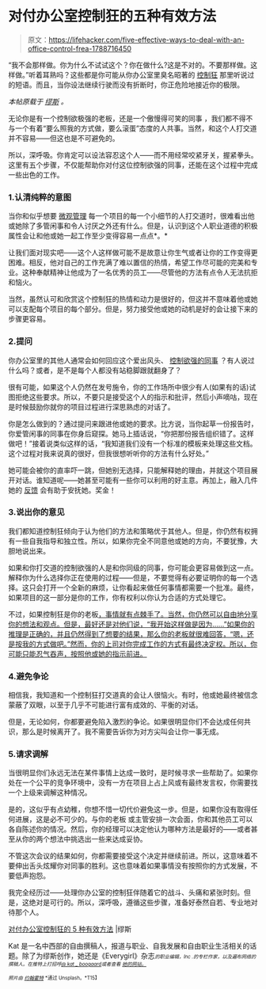 # 对付办公室控制狂的五种有效方法

> 原文：<https://lifehacker.com/five-effective-ways-to-deal-with-an-office-control-frea-1788716450>

“我不会那样做。你为什么不试试这个？你在做什么?这是不对的。不要那样做。这样做。”听着耳熟吗？这些都是你可能从你办公室里臭名昭著的 [控制狂](https://www.themuse.com/advice/the-control-freaks-guide-to-delegating) 那里听说过的短语。而且，当你设法继续行驶而没有折断时，你正危险地接近你的极限。



*本帖原载于* [*缪斯*](https://www.themuse.com/advice/5-effective-ways-to-deal-with-the-office-control-freak) *。*

无论你是有一个控制欲极强的老板，还是一个傲慢得可笑的同事 ，我们都不得不与一个有着“要么照我的方式做，要么滚蛋”态度的人共事。当然，和这个人打交道并不容易——但这也是不可避免的。

所以，深呼吸。你肯定可以设法容忍这个人——而不用经常咬紧牙关，握紧拳头。这里有五个步骤，不仅能帮助你对付这位控制欲强的同事，还能在这个过程中完成一些出色的工作。

### 1.认清纯粹的意图

当你和似乎想要 [微观管理](https://www.themuse.com/advice/are-you-a-micromanager-8-ways-to-know-for-sure) 每一个项目的每一个小细节的人打交道时，很难看出他或她除了多管闲事和令人讨厌之外还有什么。但是，认识到这个人职业道德的积极属性会让和他或她一起工作至少变得容易一点点*。*

让我们面对现实吧——这个人这样做可能不是故意让你生气或者让你的工作变得更困难。相反，他对自己的工作充满了难以置信的热情，希望工作尽可能的完美和专业。这种奉献精神让他成为了一名优秀的员工——尽管他的方法有点令人无法抗拒和恼火。

当然，虽然认可和欣赏这个控制狂的热情和动力是很好的，但这并不意味着他或她可以支配每个项目的每个部分。但是，努力接受他或她的动机是好的会让接下来的步骤更容易。

### 2.提问

你办公室里的其他人通常会如何回应这个爱出风头、 [控制欲强的同事](https://www.themuse.com/advice/how-to-deal-handling-the-impossible-coworker) ？有人说过什么吗？或者，是不是每个人都没有站稳脚跟就翻身了？

很有可能，如果这个人仍然在发号施令，你的工作场所中很少有人(如果有的话)试图拒绝这些要求。所以，不要只是接受这个人的指示和批评，然后小声嘀咕，现在是时候鼓励你就你的项目过程进行深思熟虑的对话了。

你是怎么做到的？通过提问来跟进他或她的要求。比方说，当你起草一份报告时，你爱管闲事的同事在你身后窥探。她马上插话说，“你把那份报告组织错了。这样做吧！”接着说类似这样的话，“我知道我们没有一个标准的模板来处理这些文档。这个过程对我来说真的很好，但我很想听听你的方法有什么好处。”

她可能会被你的直率吓一跳，但她别无选择，只能解释她的理由，并就这个项目展开对话。谁知道呢——她甚至可能有一些你可以利用的好主意。再加上，融入几件她的 [反馈](https://www.themuse.com/advice/4-steps-for-asking-for-and-getting-truly-honest-feedback) 会有助于安抚她。奖金！

### 3.说出你的意见

我们都知道控制狂倾向于认为他们的方法和策略优于其他人。但是，你仍然有权拥有一些自我指导和独立性。所以，如果你完全不同意他或她的方向，不要犹豫，大胆地说出来。

如果和你打交道的控制欲强的人是和你同级的同事，你可能会更容易做到这一点。解释你为什么选择你正在使用的过程——但是，不要觉得有必要证明你的每一个选择。这只会打开一个全新的麻烦，让你看起来做任何事情都需要一个批准。最终，如果项目的这一部分是你的工作，你有权利以你认为合适的方式处理它。

不过，如果控制狂是你的老板[，事情就有点棘手了。当然，你仍然可以自由地分享你的想法和观点。但是，最好还是对他们说，“我开始这样做是因为……”如果你的推理是正确的，并且仍然得到了想要的结果，那么你的老板就很难回答，“嗯，还是按我的方式做吧。”然而，你的上司对你完成工作的方式有最终决定权。所以，你可能只能忍气吞声，按照他或她的指示前进。](https://www.themuse.com/advice/got-an-alpha-boss-the-secrets-to-a-healthy-relationship)

### 4.避免争论

相信我，我知道和一个控制狂打交道真的会让人很恼火。有时，他或她最终被信念蒙蔽了双眼，以至于几乎不可能进行富有成效的、平衡的对话。

但是，无论如何，你都要避免陷入激烈的争论。如果很明显你们不会达成任何共识，那么是时候离开了。我不需要告诉你为对方尖叫会让你一事无成。

### 5.请求调解

当很明显你们永远无法在某件事情上达成一致时，是时候寻求一些帮助了。如果你处在一个公平的竞争环境中，没有一方在项目上占上风或有最终发言权，你需要找一个上级来调解这种情况。

是的，这似乎有点幼稚，你想不惜一切代价避免这一步。但是，如果你没有取得任何进展，这是必不可少的。与你的老板 或主管安排一次会面，你和其他员工可以各自陈述你的情况。然后，你的经理可以决定他认为哪种方法是最好的——或者甚至从你的两个想法中挑选出一些来达成妥协。

不管这次会议的结果如何，你都需要接受这个决定并继续前进。所以，这意味着不要伸出舌头炫耀你对同事的胜利。这也意味着如果事情没有按照你的方式发展，不要低声抱怨。

我完全经历过——处理你办公室的控制狂伴随着它的战斗、头痛和紧张时刻。但是，这绝对是可行的。所以，深呼吸，遵循这些步骤，准备好泰然自若、专业地对待那个人。

[对付办公室控制狂的 5 种有效方法](https://www.themuse.com/advice/5-effective-ways-to-deal-with-the-office-control-freak) |缪斯

Kat 是一名中西部的自由撰稿人，报道与职业、自我发展和自由职业生活相关的话题。除了为缪斯创作，她还是《Everygirl》杂志[*<small></small>*](http://theeverygirl.com/)<small>*<small>的职业编辑，Inc .的专栏作家，以及遍布网络的撰稿人。在推特上打招呼</small>*[*<small>@ kat _ boogaard</small>*](https://twitter.com/kat_boogaard)*<small>或者查看</small>* [*<small>她的网站。</small>*](http://www.katboogaard.com/)</small> 

<small><small>*照片由*</small> [<small>*约翰霍特*</small>](https://unsplash.com/photos/xxgkYSD-ekE) <small>*通过 Unsplash。*T15】</small></small>

<small></small>